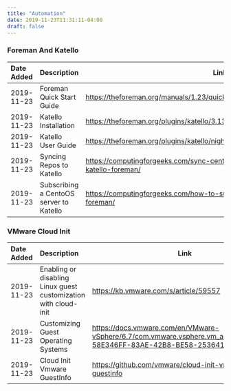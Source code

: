 ```yaml
---
title: "Automation"
date: 2019-11-23T11:31:11-04:00
draft: false
---
```


### Foreman And Katello

|Date Added|Description|Link|
|:---|:---|---|
|2019-11-23| Foreman Quick Start Guide |https://theforeman.org/manuals/1.23/quickstart_guide.html |
|2019-11-23| Katello Installation |https://theforeman.org/plugins/katello/3.13/installation/index.html |
|2019-11-23| Katello User Guide | https://theforeman.org/plugins/katello/nightly/user_guide/content_hosts/index.html |
|2019-11-23| Syncing Repos to Katello | https://computingforgeeks.com/sync-centos-8-repositories-on-satellite-katello-foreman/ |
|2019-11-23| Subscribing a CentoOS server to Katello | https://computingforgeeks.com/how-to-subscribe-centos-server-to-katello-foreman/ | 

### VMware Cloud Init

|Date Added|Description|Link|
|:---|:---|---|
|2019-11-23| Enabling or disabling Linux guest customization with cloud-init|https://kb.vmware.com/s/article/59557 |
|2019-11-23| Customizing Guest Operating Systems |https://docs.vmware.com/en/VMware-vSphere/6.7/com.vmware.vsphere.vm_admin.doc/GUID-58E346FF-83AE-42B8-BE58-253641D257BC.html |
|2019-11-23| Cloud Init Vmware GuestInfo |https://github.com/vmware/cloud-init-vmware-guestinfo |

